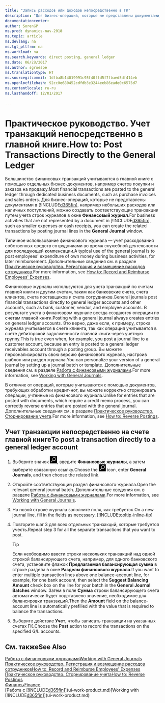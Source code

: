 ```yaml
---
title: "Запись расходов или доходов непосредственно в ГК"
description: "Для бизнес-операций, которые не представлены документами, например небольшими расходами или наличными поступлениями, можно создавать соответствующие транзакции путем учета строк журналов в окне финансового журнала."
documentationcenter: 
author: SorenGP
ms.prod: dynamics-nav-2018
ms.topic: article
ms.devlang: na
ms.tgt_pltfrm: na
ms.workload: na
ms.search.keywords: direct posting, general ledger
ms.date: 06/28/2017
ms.author: sgroespe
ms.translationtype: HT
ms.sourcegitcommit: 1dfba8b14019991c95f40ffd5f7fbaed5df414eb
ms.openlocfilehash: 92cc0e680452cdfdb3e3244eeb86eade0c6575d7
ms.contentlocale: ru-ru
ms.lasthandoff: 12/01/2017

---
```

# <a name="how-to-post-transactions-directly-to-the-general-ledger"></a><span data-ttu-id="3845b-103">Практическое руководство. Учет транзакций непосредственно в главной книге.</span><span class="sxs-lookup"><span data-stu-id="3845b-103">How to: Post Transactions Directly to the General Ledger</span></span>
<span data-ttu-id="3845b-104">Большинство финансовых транзакций учитываются в главной книге с помощью отдельных бизнес-документов, например счетов покупки и заказов на продажу.</span><span class="sxs-lookup"><span data-stu-id="3845b-104">Most financial transactions are posted to the general ledger through dedicated business documents, such as purchase invoices and sales orders.</span></span> <span data-ttu-id="3845b-105">Для бизнес-операций, которые не представлены документами в [!INCLUDE[d365fin](includes/d365fin_md.md)], например небольших расходов или наличных поступлений, можно создавать соответствующие транзакции путем учета строк журналов в окне **Финансовый журнал**.</span><span class="sxs-lookup"><span data-stu-id="3845b-105">For business activities that are not represented by a document in [!INCLUDE[d365fin](includes/d365fin_md.md)], such as smaller expenses or cash receipts, you can create the related transactions by posting journal lines in the **General Journal** window.</span></span>

<span data-ttu-id="3845b-106">Типичное использование финансового журнала — учет расходования собственных средств сотрудниками во время служебной деятельности для последующей компенсации.</span><span class="sxs-lookup"><span data-stu-id="3845b-106">A typical use of the general journal is to post employees' expenditure of own money during business activities, for later reimbursement.</span></span> <span data-ttu-id="3845b-107">Дополнительные сведения см. в разделе [Практическое руководство. Регистрация и возмещение расходов сотрудников](finance-how-record-reimburse-employee-expenses.md).</span><span class="sxs-lookup"><span data-stu-id="3845b-107">For more information, see [How to: Record and Reimburse Employees' Expenses](finance-how-record-reimburse-employee-expenses.md).</span></span>

<span data-ttu-id="3845b-108">Финансовые журналы используются для учета транзакций по счетам главной книги и другим счетам, таким как банковские счета, счета клиентов, счета поставщиков и счета сотрудников.</span><span class="sxs-lookup"><span data-stu-id="3845b-108">General journals post financial transactions directly to general ledger accounts and other accounts, such as bank, customer, vendor, and employee accounts.</span></span> <span data-ttu-id="3845b-109">В результате учета в финансовом журнале всегда создаются операции по счетам главной книги.</span><span class="sxs-lookup"><span data-stu-id="3845b-109">Posting with a general journal always creates entries on general ledger accounts.</span></span> <span data-ttu-id="3845b-110">Это верно, даже если, к примеру, строка журнала учитывается в счете клиента, так как операция учитывается в счете дебиторской задолженности главной книги через учетную группу.</span><span class="sxs-lookup"><span data-stu-id="3845b-110">This is true even when, for example, you post a journal line to a customer account, because an entry is posted to a general ledger receivables account through a posting group.</span></span> <span data-ttu-id="3845b-111">Вы можете персонализировать свою версию финансового журнала, настроив шаблон или раздел журнала.</span><span class="sxs-lookup"><span data-stu-id="3845b-111">You can personalize your version of a general journal by setting up a journal batch or template.</span></span> <span data-ttu-id="3845b-112">Дополнительные сведения см. в разделе [Работа с финансовыми журналами](ui-work-general-journals.md).</span><span class="sxs-lookup"><span data-stu-id="3845b-112">For more information, see [Working with General Journals](ui-work-general-journals.md).</span></span>

<span data-ttu-id="3845b-113">В отличие от операций, которые учитываются с помощью документов, требующих обработки кредит-нот, вы можете корректно сторнировать операции, учтенные из финансового журнала.</span><span class="sxs-lookup"><span data-stu-id="3845b-113">Unlike for entries that are posted with documents, which require a credit memo process, you can correctly reverse entries that are posted with the general journal.</span></span> <span data-ttu-id="3845b-114">Дополнительные сведения см. в разделе [Практическое руководство. Сторнирование учета](finance-how-reverse-journal-posting.md).</span><span class="sxs-lookup"><span data-stu-id="3845b-114">For more information, see [How to: Reverse Postings](finance-how-reverse-journal-posting.md).</span></span>

## <a name="to-post-a-transaction-directly-to-a-general-ledger-account"></a><span data-ttu-id="3845b-115">Учет транзакции непосредственно на счете главной книге</span><span class="sxs-lookup"><span data-stu-id="3845b-115">To post a transaction directly to a general ledger account</span></span>
1. <span data-ttu-id="3845b-116">Выберите значок ![Поиск страницы или отчета](media/ui-search/search_small.png "Значок поиска страницы или отчета"), введите **Финансовые журналы**, а затем выберите связанную ссылку.</span><span class="sxs-lookup"><span data-stu-id="3845b-116">Choose the ![Search for Page or Report](media/ui-search/search_small.png "Search for Page or Report icon") icon, enter **General Journals**, and then choose the related link.</span></span>
2. <span data-ttu-id="3845b-117">Откройте соответствующий раздел финансового журнала.</span><span class="sxs-lookup"><span data-stu-id="3845b-117">Open the relevant general journal batch.</span></span> <span data-ttu-id="3845b-118">Дополнительные сведения см. в разделе [Работа с финансовыми журналами](ui-work-general-journals.md).</span><span class="sxs-lookup"><span data-stu-id="3845b-118">For more information, see [Working with General Journals](ui-work-general-journals.md).</span></span>
3. <span data-ttu-id="3845b-119">На новой строке журнала заполните поля, как требуется.</span><span class="sxs-lookup"><span data-stu-id="3845b-119">On a new journal line, fill in the fields as necessary.</span></span> [!INCLUDE[tooltip-inline-tip](includes/tooltip-inline-tip_md.md)]    
4. <span data-ttu-id="3845b-120">Повторите шаг 3 для всех отдельных транзакций, которые требуется учесть.</span><span class="sxs-lookup"><span data-stu-id="3845b-120">Repeat step 3 for all the separate transactions that you want to post.</span></span>

    > [!TIP]  
    > <span data-ttu-id="3845b-121">Если необходимо ввести строки нескольких транзакций над одной строкой балансирующего счета, например, для одного банковского счета, установите флажок **Предлагаемая балансирующая сумма** в строке раздела в окне **Разделы финансового журнала**.</span><span class="sxs-lookup"><span data-stu-id="3845b-121">If you want to enter multiple transaction lines above one balance-account line, for example, for one bank account, then select the **Suggest Balancing Amount** check box on the line for your batch in the **General Journal Batches** window.</span></span> <span data-ttu-id="3845b-122">Затем в поле **Сумма** строки балансирующего счета автоматически будет подставлено значение, необходимое для балансировки транзакций.</span><span class="sxs-lookup"><span data-stu-id="3845b-122">Then the **Amount** field on the balance-account line is automatically prefilled with the value that is required to balance the transactions.</span></span>
5. <span data-ttu-id="3845b-123">Выберите действие **Учет**, чтобы записать транзакции на указанных счетах ГК.</span><span class="sxs-lookup"><span data-stu-id="3845b-123">Choose the **Post** action to record the transactions on the specified G/L accounts.</span></span>

## <a name="see-also"></a><span data-ttu-id="3845b-124">См. также</span><span class="sxs-lookup"><span data-stu-id="3845b-124">See Also</span></span>
[<span data-ttu-id="3845b-125">Работа с финансовыми журналами</span><span class="sxs-lookup"><span data-stu-id="3845b-125">Working with General Journals</span></span>](ui-work-general-journals.md)  
[<span data-ttu-id="3845b-126">Практическое руководство. Регистрация и возмещение расходов сотрудников</span><span class="sxs-lookup"><span data-stu-id="3845b-126">How to: Record and Reimburse Employees' Expenses</span></span>](finance-how-record-reimburse-employee-expenses.md)  
[<span data-ttu-id="3845b-127">Практическое руководство. Сторнирование учета</span><span class="sxs-lookup"><span data-stu-id="3845b-127">How to: Reverse Postings</span></span>](finance-how-reverse-journal-posting.md)  
[<span data-ttu-id="3845b-128">Финансы</span><span class="sxs-lookup"><span data-stu-id="3845b-128">Finance</span></span>](finance.md)  
<span data-ttu-id="3845b-129">[Работа с [!INCLUDE[d365fin](includes/d365fin_md.md)]](ui-work-product.md)</span><span class="sxs-lookup"><span data-stu-id="3845b-129">[Working with [!INCLUDE[d365fin](includes/d365fin_md.md)]](ui-work-product.md)</span></span>  

